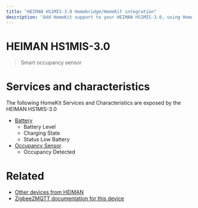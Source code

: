 ```yaml
---
title: "HEIMAN HS1MIS-3.0 Homebridge/HomeKit integration"
description: "Add HomeKit support to your HEIMAN HS1MIS-3.0, using Homebridge, Zigbee2MQTT and homebridge-z2m."
---
```

<!---
This file has been GENERATED using src/docgen/docgen.ts
DO NOT EDIT THIS FILE MANUALLY!
-->
# HEIMAN HS1MIS-3.0
> Smart occupancy sensor


# Services and characteristics
The following HomeKit Services and Characteristics are exposed by
the HEIMAN HS1MIS-3.0

* [Battery](../../battery.md)
  * Battery Level
  * Charging State
  * Status Low Battery
* [Occupancy Sensor](../../sensors.md)
  * Occupancy Detected


# Related
* [Other devices from HEIMAN](../index.md#heiman)
* [Zigbee2MQTT documentation for this device](https://www.zigbee2mqtt.io/devices/HS1MIS-3.0.html)